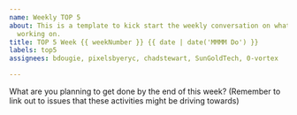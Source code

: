 ```yaml
---
name: Weekly TOP 5
about: This is a template to kick start the weekly conversation on what the insights project is
  working on.
title: TOP 5 Week {{ weekNumber }} {{ date | date('MMMM Do') }}
labels: top5
assignees: bdougie, pixelsbyeryc, chadstewart, SunGoldTech, 0-vortex

---
```


What are you planning to get done by the end of this week? (Remember to link out to issues that these activities might be driving towards)
